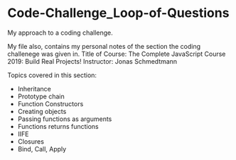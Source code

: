 # Code-Challenge_Loop-of-Questions
My approach to a coding challenge.

My file also, contains my personal notes of the section the coding challenege was given in.
Title of Course: The Complete JavaScript Course 2019: Build Real Projects!
Instructor: Jonas Schmedtmann

Topics covered in this section:
- Inheritance
- Prototype chain
- Function Constructors
- Creating objects
- Passing functions as arguments
- Functions returns functions
- IIFE
- Closures
- Bind, Call, Apply
